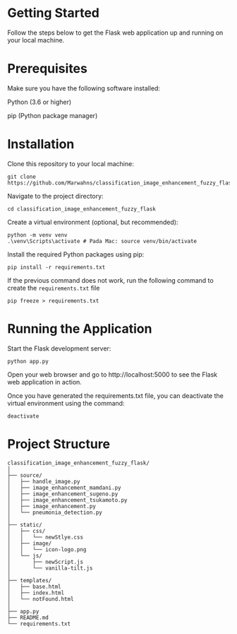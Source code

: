 <!-- classification_image_enhancement_fuzzy_flask -->
# Getting Started
Follow the steps below to get the Flask web application up and running on your local machine.

# Prerequisites
Make sure you have the following software installed:

Python (3.6 or higher)

pip (Python package manager)

# Installation
Clone this repository to your local machine:
```
git clone https://github.com/Marwahns/classification_image_enhancement_fuzzy_flask.git
```
Navigate to the project directory:
```
cd classification_image_enhancement_fuzzy_flask
```
Create a virtual environment (optional, but recommended):
```
python -m venv venv
.\venv\Scripts\activate # Pada Mac: source venv/bin/activate
```
Install the required Python packages using pip:
```
pip install -r requirements.txt
```
If the previous command does not work, run the following command to create the `requirements.txt` file
```
pip freeze > requirements.txt
```
# Running the Application
Start the Flask development server:
```
python app.py
```
Open your web browser and go to http://localhost:5000 to see the Flask web application in action.

Once you have generated the requirements.txt file, you can deactivate the virtual environment using the command:
```
deactivate
```
# Project Structure
```
classification_image_enhancement_fuzzy_flask/
│
├── source/
│   ├── handle_image.py
│   ├── image_enhancement_mamdani.py
│   ├── image_enhancement_sugeno.py
│   ├── image_enhancement_tsukamoto.py
│   ├── image_enhancement.py
│   └── pneumonia_detection.py
│
├── static/
│   ├── css/
│   │   └── newStlye.css
│   ├── image/
│   │   └── icon-logo.png
│   └── js/
│       ├── newScript.js
│       └── vanilla-tilt.js
│
├── templates/
│   ├── base.html
│   ├── index.html
│   └── notFound.html
│
├── app.py
├── README.md
└── requirements.txt
```
